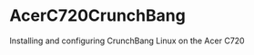 AcerC720CrunchBang
==================

Installing and configuring CrunchBang Linux on the Acer C720
